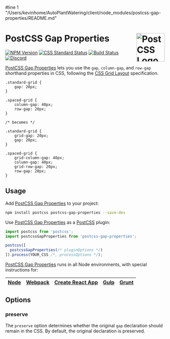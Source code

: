 #line 1 "/Users/kevinhome/AutoPlantWatering/client/node_modules/postcss-gap-properties/README.md"
# PostCSS Gap Properties [<img src="https://postcss.github.io/postcss/logo.svg" alt="PostCSS Logo" width="90" height="90" align="right">][postcss]

[![NPM Version][npm-img]][npm-url]
[![CSS Standard Status][css-img]][css-url]
[![Build Status][cli-img]][cli-url]
[<img alt="Discord" src="https://shields.io/badge/Discord-5865F2?logo=discord&logoColor=white">][discord]

[PostCSS Gap Properties] lets you use the `gap`, `column-gap`, and `row-gap`
shorthand properties in CSS, following the [CSS Grid Layout] specification.

```pcss
.standard-grid {
	gap: 20px;
}

.spaced-grid {
	column-gap: 40px;
	row-gap: 20px;
}

/* becomes */

.standard-grid {
	grid-gap: 20px;
	gap: 20px;
}

.spaced-grid {
	grid-column-gap: 40px;
	column-gap: 40px;
	grid-row-gap: 20px;
	row-gap: 20px;
}
```

## Usage

Add [PostCSS Gap Properties] to your project:

```bash
npm install postcss postcss-gap-properties --save-dev
```

Use [PostCSS Gap Properties] as a [PostCSS] plugin:

```js
import postcss from 'postcss';
import postcssGapProperties from 'postcss-gap-properties';

postcss([
  postcssGapProperties(/* pluginOptions */)
]).process(YOUR_CSS /*, processOptions */);
```

[PostCSS Gap Properties] runs in all Node environments, with special instructions for:

| [Node](INSTALL.md#node) | [Webpack](INSTALL.md#webpack) | [Create React App](INSTALL.md#create-react-app) | [Gulp](INSTALL.md#gulp) | [Grunt](INSTALL.md#grunt) |
| --- | --- | --- | --- | --- |

## Options

### preserve

The `preserve` option determines whether the original `gap` declaration should
remain in the CSS. By default, the original declaration is preserved.

[css-img]: https://cssdb.org/images/badges/gap-properties.svg
[css-url]: https://cssdb.org/#gap-properties
[cli-img]: https://github.com/csstools/postcss-plugins/workflows/test/badge.svg
[cli-url]: https://github.com/csstools/postcss-plugins/actions/workflows/test.yml?query=workflow/test
[discord]: https://discord.gg/bUadyRwkJS
[npm-img]: https://img.shields.io/npm/v/postcss-gap-properties.svg
[npm-url]: https://www.npmjs.com/package/postcss-gap-properties

[CSS Grid Layout]: https://www.w3.org/TR/css-grid-1/#gutters
[Gulp PostCSS]: https://github.com/postcss/gulp-postcss
[Grunt PostCSS]: https://github.com/nDmitry/grunt-postcss
[PostCSS]: https://github.com/postcss/postcss
[PostCSS Loader]: https://github.com/postcss/postcss-loader
[PostCSS Gap Properties]: https://github.com/csstools/postcss-plugins/tree/main/plugins/postcss-gap-properties
